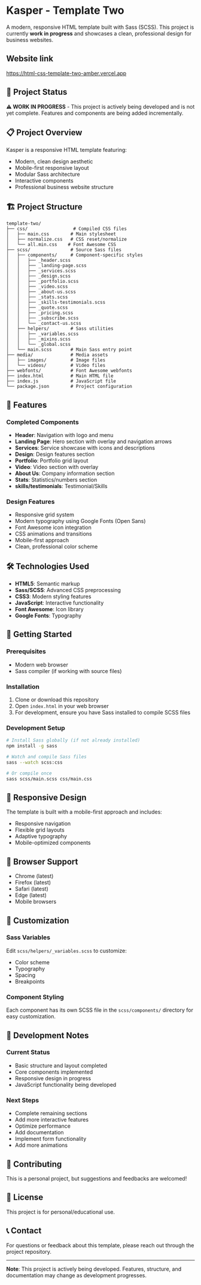 # Kasper - Template Two

A modern, responsive HTML template built with Sass (SCSS). This project is currently **work in progress** and showcases a clean, professional design for business websites.

## Website link
https://html-css-template-two-amber.vercel.app

## 🚧 Project Status

**⚠️ WORK IN PROGRESS** - This project is actively being developed and is not yet complete. Features and components are being added incrementally.

## 📋 Project Overview

Kasper is a responsive HTML template featuring:
- Modern, clean design aesthetic
- Mobile-first responsive layout
- Modular Sass architecture
- Interactive components
- Professional business website structure

## 🏗️ Project Structure

```
template-two/
├── css/                 # Compiled CSS files
│   ├── main.css        # Main stylesheet
│   ├── normalize.css   # CSS reset/normalize
│   └── all.min.css    # Font Awesome CSS
├── scss/               # Source Sass files
│   ├── components/     # Component-specific styles
│   │   ├── _header.scss
│   │   ├── _landing-page.scss
│   │   ├── _services.scss
│   │   ├── _design.scss
│   │   ├── _portfolio.scss
│   │   ├── _video.scss
│   │   ├── _about-us.scss
│   │   ├── _stats.scss
│   │   ├── _skills-testimonials.scss
│   │   ├── _quote.scss
│   │   ├── _pricing.scss
│   │   ├── _subscribe.scss
│   │   └── _contact-us.scss
│   ├── helpers/        # Sass utilities
│   │   ├── _variables.scss
│   │   ├── _mixins.scss
│   │   └── _global.scss
│   └── main.scss       # Main Sass entry point
├── media/              # Media assets
│   ├── images/         # Image files
│   └── videos/         # Video files
├── webfonts/           # Font Awesome webfonts
├── index.html          # Main HTML file
├── index.js            # JavaScript file
└── package.json        # Project configuration
```

## 🎨 Features

### Completed Components
- **Header**: Navigation with logo and menu
- **Landing Page**: Hero section with overlay and navigation arrows
- **Services**: Service showcase with icons and descriptions
- **Design**: Design features section
- **Portfolio**: Portfolio grid layout
- **Video**: Video section with overlay
- **About Us**: Company information section
- **Stats**: Statistics/numbers section
- **skills/testimonials**: Testimonial/Skills

### Design Features
- Responsive grid system
- Modern typography using Google Fonts (Open Sans)
- Font Awesome icon integration
- CSS animations and transitions
- Mobile-first approach
- Clean, professional color scheme

## 🛠️ Technologies Used

- **HTML5**: Semantic markup
- **Sass/SCSS**: Advanced CSS preprocessing
- **CSS3**: Modern styling features
- **JavaScript**: Interactive functionality
- **Font Awesome**: Icon library
- **Google Fonts**: Typography

## 🚀 Getting Started

### Prerequisites
- Modern web browser
- Sass compiler (if working with source files)

### Installation
1. Clone or download this repository
2. Open `index.html` in your web browser
3. For development, ensure you have Sass installed to compile SCSS files

### Development Setup
```bash
# Install Sass globally (if not already installed)
npm install -g sass

# Watch and compile Sass files
sass --watch scss:css

# Or compile once
sass scss/main.scss css/main.css
```

## 📱 Responsive Design

The template is built with a mobile-first approach and includes:
- Responsive navigation
- Flexible grid layouts
- Adaptive typography
- Mobile-optimized components

## 🎯 Browser Support

- Chrome (latest)
- Firefox (latest)
- Safari (latest)
- Edge (latest)
- Mobile browsers

## 🔧 Customization

### Sass Variables
Edit `scss/helpers/_variables.scss` to customize:
- Color scheme
- Typography
- Spacing
- Breakpoints

### Component Styling
Each component has its own SCSS file in the `scss/components/` directory for easy customization.

## 📝 Development Notes

### Current Status
- Basic structure and layout completed
- Core components implemented
- Responsive design in progress
- JavaScript functionality being developed

### Next Steps
- Complete remaining sections
- Add more interactive features
- Optimize performance
- Add documentation
- Implement form functionality
- Add more animations

## 🤝 Contributing

This is a personal project, but suggestions and feedbacks are welcomed!

## 📄 License

This project is for personal/educational use.

## 📞 Contact

For questions or feedback about this template, please reach out through the project repository.

---

**Note**: This project is actively being developed. Features, structure, and documentation may change as development progresses.
